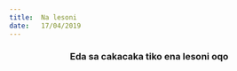 ```yaml
---
title:  Na lesoni
date:   17/04/2019
---
```


### <center>Eda sa cakacaka tiko ena lesoni oqo</center>